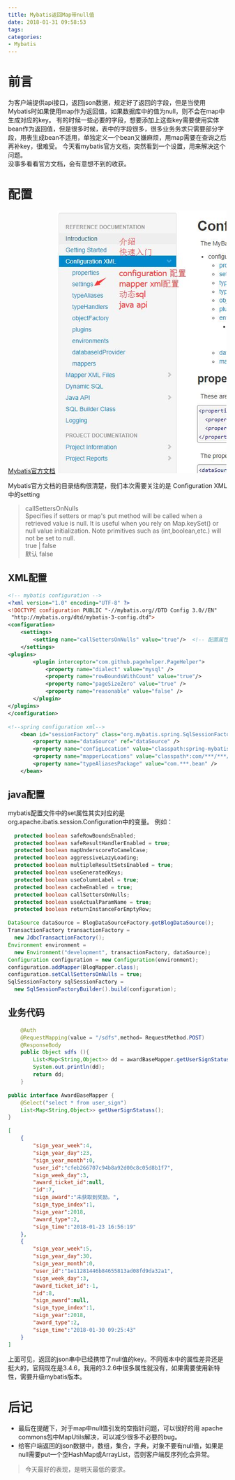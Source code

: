 ```yaml
---
title: Mybatis返回Map带null值
date: 2018-01-31 09:58:53
tags:
categories:
- Mybatis
---
```


# 前言

为客户端提供api接口，返回json数据，规定好了返回的字段，但是当使用Mybatis时如果使用map作为返回值，如果数据库中的值为null，则不会在map中生成对应的key。
有的时候一些必要的字段，想要添加上这些key需要使用实体bean作为返回值，但是很多时候，表中的字段很多，很多业务务求只需要部分字段，用表生成bean不适用，单独定义一个bean又嫌麻烦，用map需要在查询之后再补key，很难受。
今天看mybatis官方文档，突然看到一个设置，用来解决这个问题。  
没事多看看官方文档，会有意想不到的收获。

# 配置

[Mybatis官方文档](http://www.mybatis.org/mybatis-3/configuration.html#)
![Mybatis](https://raw.githubusercontent.com/Gengry/blogImage/master/20180131/QQ%E6%88%AA%E5%9B%BE20180131101846.jpg)

Mybatis官方文档的目录结构很清楚，我们本次需要关注的是 Configuration XML中的setting

> callSettersOnNulls  
> Specifies if setters or map's put method will be called when a retrieved value is null. It is useful when you rely on Map.keySet() or null value initialization. Note primitives such as (int,boolean,etc.) will not be set to null.  
> true | false  
> 默认 false  

## XML配置

```xml
<!-- mybatis configuration -->
<?xml version="1.0" encoding="UTF-8" ?>  
<!DOCTYPE configuration PUBLIC "-//mybatis.org//DTD Config 3.0//EN" 
 "http://mybatis.org/dtd/mybatis-3-config.dtd">
<configuration>
    <settings>
        <setting name="callSettersOnNulls" value="true"/>  <!-- 配置属性值为true-->
    </settings>
<plugins>
        <plugin interceptor="com.github.pagehelper.PageHelper">
            <property name="dialect" value="mysql" />
            <property name="rowBoundsWithCount" value="true"/>
            <property name="pageSizeZero" value="true" />
            <property name="reasonable" value="false" />
        </plugin>
</plugins>
</configuration>  
```

```XML
<!--spring configuration xml-->
	<bean id="sessionFactory" class="org.mybatis.spring.SqlSessionFactoryBean">
		<property name="dataSource" ref="dataSource" />
		<property name="configLocation" value="classpath:spring-mybatis.xml" />
		<property name="mapperLocations" value="classpath*:com/***/***/mapping/*/*.xml" />
		<property name="typeAliasesPackage" value="com.***.bean" />
	</bean>
```

## java配置
mybatis配置文件中的set属性其实对应的是org.apache.ibatis.session.Configuration中的变量。
例如：
```java
  protected boolean safeRowBoundsEnabled;
  protected boolean safeResultHandlerEnabled = true;
  protected boolean mapUnderscoreToCamelCase;
  protected boolean aggressiveLazyLoading;
  protected boolean multipleResultSetsEnabled = true;
  protected boolean useGeneratedKeys;
  protected boolean useColumnLabel = true;
  protected boolean cacheEnabled = true;
  protected boolean callSettersOnNulls;
  protected boolean useActualParamName = true;
  protected boolean returnInstanceForEmptyRow;
```

```java
DataSource dataSource = BlogDataSourceFactory.getBlogDataSource();
TransactionFactory transactionFactory =
  new JdbcTransactionFactory();
Environment environment =
  new Environment("development", transactionFactory, dataSource);
Configuration configuration = new Configuration(environment);
configuration.addMapper(BlogMapper.class);
configuration.setCallSettersOnNulls = true;
SqlSessionFactory sqlSessionFactory =
  new SqlSessionFactoryBuilder().build(configuration);
```

## 业务代码

```java
    @Auth
    @RequestMapping(value = "/sdfs",method= RequestMethod.POST)
    @ResponseBody
    public Object sdfs (){
        List<Map<String,Object>> dd = awardBaseMapper.getUserSignStatuss();
        System.out.println(dd);
        return dd;
    }
```
```java
public interface AwardBaseMapper {
	@Select("select * from user_sign")
    List<Map<String,Object>> getUserSignStatuss();
}
```

```json
[
	{
		"sign_year_week":4,
		"sign_year_day":23,
		"sign_year_month":0,
		"user_id":"cfeb266707c94b8a92d00c8c05d8b1f7",
		"sign_week_day":3,
		"award_ticket_id":null,
		"id":7,
		"sign_award":"未获取到奖励。",
		"sign_type_index":1,
		"sign_year":2018,
		"award_type":2,
		"sign_time":"2018-01-23 16:56:19"
	},
	{
		"sign_year_week":5,
		"sign_year_day":30,
		"sign_year_month":0,
		"user_id":"1e11281446b84655813ad08fd9da32a1",
		"sign_week_day":3,
		"award_ticket_id":-1,
		"id":8,
		"sign_award":null,
		"sign_type_index":1,
		"sign_year":2018,
		"award_type":2,
		"sign_time":"2018-01-30 09:25:43"
	}
]
```

上面可见，返回的json串中已经携带了null值的key。不同版本中的属性差异还是挺大的，官网现在是3.4.6，我用的3.2.6中很多属性就没有，如果需要使用新特性，需要升级mybatis版本。

# 后记

* 最后在提醒下，对于map中null值引发的空指针问题，可以很好的用 apache commons包中MapUtils解决，可以减少很多不必要的bug。
* 给客户端返回的json数据中，数组，集合，字典，对象不要有null值，如果是null需要put一个空HashMap或ArrayList，否则客户端反序列化会异常。

<blockquote class="blockquote-center">今天最好的表现，是明天最低的要求。</blockquote>